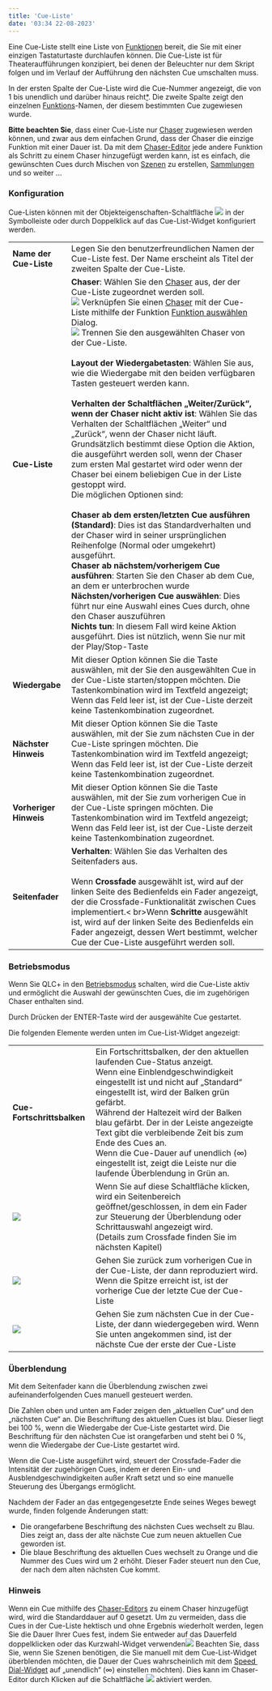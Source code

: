 ```yaml
---
title: 'Cue-Liste'
date: '03:34 22-08-2023'
---
```


Eine Cue-Liste stellt eine Liste von [Funktionen](/basics/glossary-and-concepts#funktionen) bereit, die Sie mit einer einzigen Tastaturtaste durchlaufen können. Die Cue-Liste ist für Theateraufführungen konzipiert, bei denen der Beleuchter nur dem Skript folgen und im Verlauf der Aufführung den nächsten Cue umschalten muss.

In der ersten Spalte der Cue-Liste wird die Cue-Nummer angezeigt, die von 1 bis unendlich und darüber hinaus reicht[*](https://en.wikipedia.org/wiki/Buzz_Lightyear). Die zweite Spalte zeigt den einzelnen [Funktions](/basics/glossary-and-concepts#funktionen)-Namen, der diesem bestimmten Cue zugewiesen wurde.

**Bitte beachten Sie**, dass einer Cue-Liste nur [Chaser](/basics/glossary-and-concepts#chaser) zugewiesen werden können, und zwar aus dem einfachen Grund, dass der Chaser die einzige Funktion mit einer Dauer ist. Da mit dem [Chaser-Editor](/function-manager/chaser-editor) jede andere Funktion als Schritt zu einem Chaser hinzugefügt werden kann, ist es einfach, die gewünschten Cues durch Mischen von [Szenen](/basics/glossary-and-concepts#szene) zu erstellen, [Sammlungen](/basics/glossary-and-concepts#sammlung) und so weiter ...

### Konfiguration

Cue-Listen können mit der Objekteigenschaften-Schaltfläche ![](/basics/edit.png) in der Symbolleiste oder durch Doppelklick auf das Cue-List-Widget konfiguriert werden.

|     |     |
| --- | --- |
| **Name der Cue-Liste** | Legen Sie den benutzerfreundlichen Namen der Cue-Liste fest. Der Name erscheint als Titel der zweiten Spalte der Cue-Liste. |
| **Cue-Liste** | **Chaser**: Wählen Sie den [Chaser](/basics/glossary-and-concepts#chaser) aus, der der Cue-Liste zugeordnet werden soll.  <br>![](/basics/attach.png) Verknüpfen Sie einen [Chaser](/basics/glossary-and-concepts#chaser) mit der Cue-Liste mithilfe der Funktion [Funktion auswählen](/function-manager/function-selection) Dialog.  <br>![](/basics/detach.png) Trennen Sie den ausgewählten Chaser von der Cue-Liste.  <br> <br>**Layout der Wiedergabetasten**: Wählen Sie aus, wie die Wiedergabe mit den beiden verfügbaren Tasten gesteuert werden kann.  <br> <br>**Verhalten der Schaltflächen „Weiter/Zurück“, wenn der Chaser nicht aktiv ist**: Wählen Sie das Verhalten der Schaltflächen „Weiter“ und „Zurück“, wenn der Chaser nicht läuft. Grundsätzlich bestimmt diese Option die Aktion, die ausgeführt werden soll, wenn der Chaser zum ersten Mal gestartet wird oder wenn der Chaser bei einem beliebigen Cue in der Liste gestoppt wird.  <br>Die möglichen Optionen sind:<br><br>**Chaser ab dem ersten/letzten Cue ausführen (Standard)**: Dies ist das Standardverhalten und der Chaser wird in seiner ursprünglichen Reihenfolge (Normal oder umgekehrt) ausgeführt. <br>**Chaser ab nächstem/vorherigem Cue ausführen**: Starten Sie den Chaser ab dem Cue, an dem er unterbrochen wurde<br>**Nächsten/vorherigen Cue auswählen**: Dies führt nur eine Auswahl eines Cues durch, ohne den Chaser auszuführen<br>**Nichts tun**: In diesem Fall wird keine Aktion ausgeführt. Dies ist nützlich, wenn Sie nur mit der Play/Stop-Taste | arbeiten
| **Wiedergabe** | Mit dieser Option können Sie die Taste auswählen, mit der Sie den ausgewählten Cue in der Cue-Liste starten/stoppen möchten. Die Tastenkombination wird im Textfeld angezeigt; Wenn das Feld leer ist, ist der Cue-Liste derzeit keine Tastenkombination zugeordnet. |
| **Nächster Hinweis** | Mit dieser Option können Sie die Taste auswählen, mit der Sie zum nächsten Cue in der Cue-Liste springen möchten. Die Tastenkombination wird im Textfeld angezeigt; Wenn das Feld leer ist, ist der Cue-Liste derzeit keine Tastenkombination zugeordnet. |
| **Vorheriger Hinweis** | Mit dieser Option können Sie die Taste auswählen, mit der Sie zum vorherigen Cue in der Cue-Liste springen möchten. Die Tastenkombination wird im Textfeld angezeigt; Wenn das Feld leer ist, ist der Cue-Liste derzeit keine Tastenkombination zugeordnet. |
| **Seitenfader** | **Verhalten**: Wählen Sie das Verhalten des Seitenfaders aus.<br><br>Wenn **Crossfade** ausgewählt ist, wird auf der linken Seite des Bedienfelds ein Fader angezeigt, der die Crossfade-Funktionalität zwischen Cues implementiert.< br>Wenn **Schritte** ausgewählt ist, wird auf der linken Seite des Bedienfelds ein Fader angezeigt, dessen Wert bestimmt, welcher Cue der Cue-Liste ausgeführt werden soll. |



### Betriebsmodus

Wenn Sie QLC+ in den [Betriebsmodus](/basics/glossary-and-concepts#modi) schalten, wird die Cue-Liste aktiv und ermöglicht die Auswahl der gewünschten Cues, die im zugehörigen Chaser enthalten sind.

Durch Drücken der ENTER-Taste wird der ausgewählte Cue gestartet.

Die folgenden Elemente werden unten im Cue-List-Widget angezeigt:


|     |     |
| --- | --- |
| **Cue-Fortschrittsbalken** | Ein Fortschrittsbalken, der den aktuellen laufenden Cue-Status anzeigt.  <br>Wenn eine Einblendgeschwindigkeit eingestellt ist und nicht auf „Standard“ eingestellt ist, wird der Balken grün gefärbt.  <br>Während der Haltezeit wird der Balken blau gefärbt. Der in der Leiste angezeigte Text gibt die verbleibende Zeit bis zum Ende des Cues an.  <br>Wenn die Cue-Dauer auf unendlich (∞) eingestellt ist, zeigt die Leiste nur die laufende Überblendung in Grün an. |
| ![](/basics/slider.png) | Wenn Sie auf diese Schaltfläche klicken, wird ein Seitenbereich geöffnet/geschlossen, in dem ein Fader zur Steuerung der Überblendung oder Schrittauswahl angezeigt wird.  <br>(Details zum Crossfade finden Sie im nächsten Kapitel) || ![](/basics/player_play.png) <br>![](/basics/player_pause.png) <br>![](/basics/player_stop.png) | Es gibt drei Wiedergabezustände, die eine Cue-Liste annehmen können: **running**, **paused** und **stopped**.  <br>Das Layout der Wiedergabesteuerungsschaltflächen kann im Konfigurationsdialog festgelegt werden, und die angewendeten Wiedergaberegeln sind immer wie folgt: <br>![](/basics/player_play.png) <br>Beim Klicken aus einem gestoppten Zustand Im Status beginnt die Wiedergabe ab dem aktuell ausgewählten Cue. Wenn kein Cue ausgewählt ist, beginnt die Wiedergabe ab dem ersten Cue entsprechend der zugehörigen Chaser-Laufreihenfolge.  <br>Nach dem Klicken ändert sich das Schaltflächensymbol je nach gewähltem Schaltflächenlayout, das „Pause“ oder „Stopp“ sein kann.  <br>Wenn Sie im angehaltenen Zustand darauf klicken, wird die Wiedergabe an der Stelle fortgesetzt, an der sie unterbrochen wurde.  <br> <br>![](/basics/player_pause.png) <br>Wenn Sie darauf klicken, wird die Wiedergabe der aktuell laufenden Cues angehalten, wodurch alles, was gerade ausgeführt wurde, im aktuellen Zustand eingefroren wird (Lichter bleiben an, Motoren bleiben eingeschaltet). aufhören, sich zu bewegen usw.).  <br>Der Hintergrund der Schaltfläche wird hellblau, um anzuzeigen, dass durch erneutes Klicken die Cue-Wiedergabe an der Stelle fortgesetzt wird, an der sie verlassen wurde.  <br>**Hinweis:** Es ist möglich, Einblend- und Haltephasen anzuhalten, jedoch kein Ausblenden.  <br> <br>![](/basics/player_stop.png) <br>Wenn Sie darauf klicken, wird der aktuell laufende Cue gestoppt und die Cue-Auswahl bleibt beim zuletzt gespielten Cue. Jeder pausierte Zustand wird zurückgesetzt und die Lichter werden ausgeschaltet.  <br>Wenn das Tastenlayout „Play/Pause + Stop“ lautet, wird durch das zweite Drücken dieser Taste der ausgewählte Cue zum ersten Cue des Chasers zurückgebracht (oder zum letzten, wenn die Reihenfolge umgekehrt ist) |
| ![](/basics/back.png) | Gehen Sie zurück zum vorherigen Cue in der Cue-Liste, der dann reproduziert wird. Wenn die Spitze erreicht ist, ist der vorherige Cue der letzte Cue der Cue-Liste |
| ![](/basics/forward.png) | Gehen Sie zum nächsten Cue in der Cue-Liste, der dann wiedergegeben wird. Wenn Sie unten angekommen sind, ist der nächste Cue der erste der Cue-Liste |



### Überblendung

Mit dem Seitenfader kann die Überblendung zwischen zwei aufeinanderfolgenden Cues manuell gesteuert werden.

Die Zahlen oben und unten am Fader zeigen den „aktuellen Cue“ und den „nächsten Cue“ an.
Die Beschriftung des aktuellen Cues ist blau. Dieser liegt bei 100 %, wenn die Wiedergabe der Cue-Liste gestartet wird.
Die Beschriftung für den nächsten Cue ist orangefarben und steht bei 0 %, wenn die Wiedergabe der Cue-Liste gestartet wird.

Wenn die Cue-Liste ausgeführt wird, steuert der Crossfade-Fader die Intensität der zugehörigen Cues, indem er deren Ein- und Ausblendgeschwindigkeiten außer Kraft setzt und so eine manuelle Steuerung des Übergangs ermöglicht.

Nachdem der Fader an das entgegengesetzte Ende seines Weges bewegt wurde, finden folgende Änderungen statt:

* Die orangefarbene Beschriftung des nächsten Cues wechselt zu Blau. Dies zeigt an, dass der alte nächste Cue zum neuen aktuellen Cue geworden ist.
* Die blaue Beschriftung des aktuellen Cues wechselt zu Orange und die Nummer des Cues wird um 2 erhöht. Dieser Fader steuert nun den Cue, der nach dem alten nächsten Cue kommt.



### Hinweis

Wenn ein Cue mithilfe des [Chaser-Editors](/function-manager/chaser-editor) zu einem Chaser hinzugefügt wird, wird die Standarddauer auf 0 gesetzt.
Um zu vermeiden, dass die Cues in der Cue-Liste hektisch und ohne Ergebnis wiederholt werden, legen Sie die Dauer Ihrer Cues fest, indem Sie entweder auf das Dauerfeld doppelklicken oder das Kurzwahl-Widget verwenden![](/basics/speed.png)
Beachten Sie, dass Sie, wenn Sie Szenen benötigen, die Sie manuell mit dem Cue-List-Widget überblenden möchten, die Dauer der Cues wahrscheinlich mit dem [Speed ​​Dial-Widget](../speed-dial) auf „unendlich“ (∞) einstellen möchten). Dies kann im Chaser-Editor durch Klicken auf die Schaltfläche ![](/basics/speed.png) aktiviert werden.